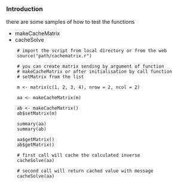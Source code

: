### Introduction

there are some samples of how to test the functions
 * makeCacheMatrix
 * cacheSolve

```
	# import the script from local directory or from the web
	source("path/cachematrix.r")

	# you can create matrix sending by argument of function 
	# makeCacheMatrix or after initialisation by call function
	# setMatrix from the list

	m <- matrix(c(1, 2, 3, 4), nrow = 2, ncol = 2)

	aa <- makeCacheMatrix(m)

	ab <- makeCacheMatrix()
	ab$setMatrix(m)

	summary(aa)
	summary(ab)

	aa$getMatrix()
	ab$getMatrix()

	# first call will cache the calculated inverse
	cacheSolve(aa)

	# second call will return cached value with message
	cacheSolve(aa)
```